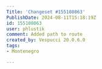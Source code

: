 ```yaml
---
Title: 'Changeset #155108063'
PublishDate: 2024-08-11T15:18:19Z
id: 155108063
user: phlustik
comment: Added path to route
created_by: Vespucci 20.0.6.0
tags:
- Montenegro

---
```

